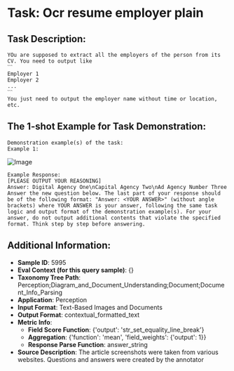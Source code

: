 # Task: Ocr resume employer plain

## Task Description:

```
YOu are supposed to extract all the employers of the person from its CV. You need to output like
ˋˋˋ
Employer 1
Employer 2
...
ˋˋˋ
You just need to output the employer name without time or location, etc.
```

## The 1-shot Example for Task Demonstration:

```
Demonstration example(s) of the task:
Example 1:
```

![Image](Figure1.png)

```
Example Response:
[PLEASE OUTPUT YOUR REASONING]
Answer: Digital Agency One\nCapital Agency Two\nAd Agency Number Three
Answer the new question below. The last part of your response should be of the following format: "Answer: <YOUR ANSWER>" (without angle brackets) where YOUR ANSWER is your answer, following the same task logic and output format of the demonstration example(s). For your answer, do not output additional contents that violate the specified format. Think step by step before answering.
```

## Additional Information:

- **Sample ID**: 5995
- **Eval Context (for this query sample)**: {}
- **Taxonomy Tree Path**: Perception;Diagram_and_Document_Understanding;Document;Document_Info_Parsing
- **Application**: Perception
- **Input Format**: Text-Based Images and Documents
- **Output Format**: contextual_formatted_text
- **Metric Info**:
  - **Field Score Function**: {'output': 'str_set_equality_line_break'}
  - **Aggregation**: {'function': 'mean', 'field_weights': {'output': 1}}
  - **Response Parse Function**: answer_string
- **Source Description**: The article screenshots were taken from various websites. Questions and answers were created by the annotator
